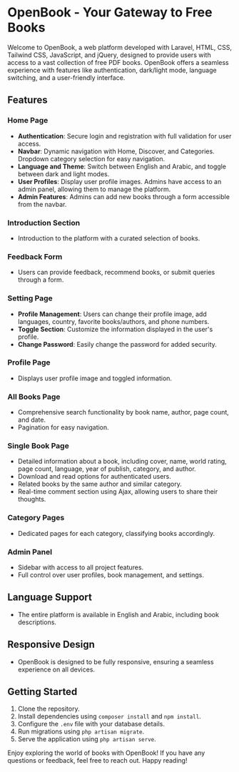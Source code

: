# OpenBook - Your Gateway to Free Books

Welcome to OpenBook, a web platform developed with Laravel, HTML, CSS, Tailwind CSS, JavaScript, and jQuery, designed to provide users with access to a vast collection of free PDF books. OpenBook offers a seamless experience with features like authentication, dark/light mode, language switching, and a user-friendly interface.

## Features

### Home Page

-   **Authentication**: Secure login and registration with full validation for user access.
-   **Navbar**: Dynamic navigation with Home, Discover, and Categories. Dropdown category selection for easy navigation.
-   **Language and Theme**: Switch between English and Arabic, and toggle between dark and light modes.
-   **User Profiles**: Display user profile images. Admins have access to an admin panel, allowing them to manage the platform.
-   **Admin Features**: Admins can add new books through a form accessible from the navbar.

### Introduction Section

-   Introduction to the platform with a curated selection of books.

### Feedback Form

-   Users can provide feedback, recommend books, or submit queries through a form.

### Setting Page

-   **Profile Management**: Users can change their profile image, add languages, country, favorite books/authors, and phone numbers.
-   **Toggle Section**: Customize the information displayed in the user's profile.
-   **Change Password**: Easily change the password for added security.

### Profile Page

-   Displays user profile image and toggled information.

### All Books Page

-   Comprehensive search functionality by book name, author, page count, and date.
-   Pagination for easy navigation.

### Single Book Page

-   Detailed information about a book, including cover, name, world rating, page count, language, year of publish, category, and author.
-   Download and read options for authenticated users.
-   Related books by the same author and similar category.
-   Real-time comment section using Ajax, allowing users to share their thoughts.

### Category Pages

-   Dedicated pages for each category, classifying books accordingly.

### Admin Panel

-   Sidebar with access to all project features.
-   Full control over user profiles, book management, and settings.

## Language Support

-   The entire platform is available in English and Arabic, including book descriptions.

## Responsive Design

-   OpenBook is designed to be fully responsive, ensuring a seamless experience on all devices.

## Getting Started

1. Clone the repository.
2. Install dependencies using `composer install` and `npm install`.
3. Configure the `.env` file with your database details.
4. Run migrations using `php artisan migrate`.
5. Serve the application using `php artisan serve`.

Enjoy exploring the world of books with OpenBook! If you have any questions or feedback, feel free to reach out. Happy reading!
